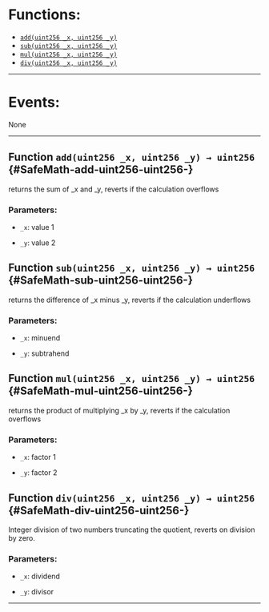 

# Functions:
- [`add(uint256 _x, uint256 _y)`](#SafeMath-add-uint256-uint256-)
- [`sub(uint256 _x, uint256 _y)`](#SafeMath-sub-uint256-uint256-)
- [`mul(uint256 _x, uint256 _y)`](#SafeMath-mul-uint256-uint256-)
- [`div(uint256 _x, uint256 _y)`](#SafeMath-div-uint256-uint256-)

---

# Events:
None

---

## Function `add(uint256 _x, uint256 _y) → uint256` {#SafeMath-add-uint256-uint256-}
returns the sum of _x and _y, reverts if the calculation overflows

### Parameters:
- `_x`:   value 1

- `_y`:   value 2

## Function `sub(uint256 _x, uint256 _y) → uint256` {#SafeMath-sub-uint256-uint256-}
returns the difference of _x minus _y, reverts if the calculation underflows

### Parameters:
- `_x`:   minuend

- `_y`:   subtrahend

## Function `mul(uint256 _x, uint256 _y) → uint256` {#SafeMath-mul-uint256-uint256-}
returns the product of multiplying _x by _y, reverts if the calculation overflows

### Parameters:
- `_x`:   factor 1

- `_y`:   factor 2

## Function `div(uint256 _x, uint256 _y) → uint256` {#SafeMath-div-uint256-uint256-}
Integer division of two numbers truncating the quotient, reverts on division by zero.

### Parameters:
- `_x`:   dividend

- `_y`:   divisor


---

